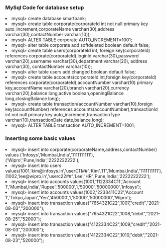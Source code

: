 ### MySql Code for database setup

<li> mysql> create database smartbank;
  
<li> mysql> create table corporate(corporateId int not null primary key auto_increment,corporateName varchar(30),address varchar(30),contactNumber varchar(10));
  
<li> mysql> ALTER TABLE corporate AUTO_INCREMENT=1001;
  
<li> mysql> alter table corporate add softdeleted boolean default false;
  
<li> mysql> create table users(corporateId int, foreign key(corporateId) references corporate(corporateId),loginId varchar(30),password varchar(20),username varchar(30),department varchar(20), address varchar(30), contactNumber varchar(10));
  
<li> mysql> alter table users add changed boolean default false;
  
<li> mysql> create table accounts(corporateId int,foreign key(corporateId) references corporate(corporateId),accountNumber varchar(10) primary key,accountName varchar(20),branch varchar(20),currency varchar(20),balance long,active boolean,openingBalance long,closingBalance long);
  
<li> mysql> create table transaction(accountNumber varchar(10),foreign key(accountNumber) references accounts(accountNumber),transactionId int not null primary key auto_increment,transactionType varchar(10),transactionDate date,balance long);
  
<li> mysql> ALTER TABLE transaction AUTO_INCREMENT=1001;
  
  
  ### Inserting some basic values
  
 <li> mysql> insert into corporate(corporateName,address,contactNumber) values ('Infosys','Mumbai,India','1111111111'),('Wipro','Pune,India','2222222222');
  
 <li> mysql> insert into users values(1001,'kim@infosys.in','userC11##','Kim','IT','Mumbai,India','1111111111'),(1002,'lee@wipro.in','userc22##','Lee','HR','Pune,India','2222222222');
   
<li> mysql> insert into accounts values(1001,'1122334C11','Account 1','Mumbai,India','Rupee','500000',1,'50000','50000000','Infosys');

<li> mysql> insert into accounts values(1002,'2233411C22','Account 1','Tokyo,Japan','Yen','450000',1,'50000','50000000','Wipro');
  
<li> mysql> insert into transaction values("7654321C22",1007,"credit","2021-08-03","200000");

<li> mysql> insert into transaction values("7654321C22",1008,"debit","2021-08-25","52000");

<li> mysql> insert into transaction values("4122334C22",1009,"credit","2021-08-03","200000");

<li> mysql> insert into transaction values("4122334C22",1010,"debit","2021-08-23","520000");
